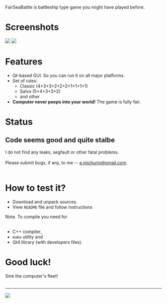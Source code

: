 FairSeaBattle is battleship type game you might have played before.

# Screenshots #

<img src='http://www.qt-apps.org/CONTENT/content-pre2/118802-2.png'> <img src='http://www.qt-apps.org/CONTENT/content-pre1/118802-1.png'>

<h1>Features</h1>

<ul><li>Qt-based GUI. So you can run it on all major platforms.<br>
</li><li>Set of rules:<br>
<ul><li>Classic (4+3+3+2+2+2+1+1+1+1)<br>
</li><li>Salvo (5+4+3+3+2)<br>
</li><li>and other<br>
</li></ul></li><li><b>Computer never peeps into your world!</b> The game is fully fair.</li></ul>

<h1>Status</h1>

<h2>Code seems good and quite stalbe</h2>

I do not find any leaks, segfault or other fatal problems.<br>
<br>
Please submit bugs, if any, to me -- a.michurin@gmail.com.<br>
<br>
<h1>How to test it?</h1>

<ul><li>Download and unpack sources<br>
</li><li>View <code>README</code> file and follow instructions</li></ul>

Note. To compile you need for<br>
<br>
<ul><li>C++ compiler,<br>
</li><li><code>make</code> utility and<br>
</li><li>Qt4 library (with developers files).</li></ul>

<h1>Good luck!</h1>

Sink the computer's fleet!<br>
<br>
<hr />

<a href='http://www.brothersoft.com/'><img src='http://www.brothersoft.com/info/linktous/88x31_blue.gif' border='0' /></a>